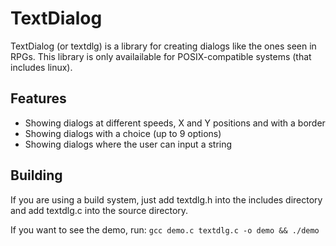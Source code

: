 
# TextDialog

TextDialog (or textdlg) is a library for creating dialogs like the ones seen in RPGs.
This library is only availailable for POSIX-compatible systems (that includes linux).

## Features

- Showing dialogs at different speeds, X and Y positions and with a border
- Showing dialogs with a choice (up to 9 options)
- Showing dialogs where the user can input a string

## Building

If you are using a build system, just add textdlg.h into the includes directory and add textdlg.c into the source directory.

If you want to see the demo, run:
`gcc demo.c textdlg.c -o demo && ./demo`
